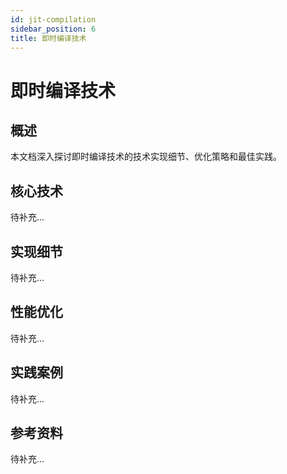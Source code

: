 ```yaml
---
id: jit-compilation
sidebar_position: 6
title: 即时编译技术
---
```


# 即时编译技术

## 概述

本文档深入探讨即时编译技术的技术实现细节、优化策略和最佳实践。

## 核心技术

待补充...

## 实现细节

待补充...

## 性能优化

待补充...

## 实践案例

待补充...

## 参考资料

待补充...
